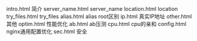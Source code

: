 intro.html        简介
server_name.html  server_name
location.html     location
try_files.html    try_files
alias.html        alias root区别
ip.html           真实IP地址
other.html        其他
optim.html        性能优化
ab.html           ab压测
cpu.html          cpu的亲和
config.html       nginx通用配置优化
sec.html          安全